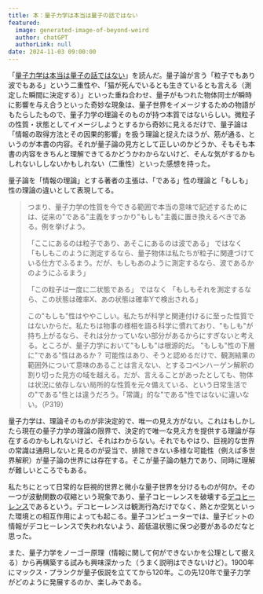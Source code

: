 ```yaml
---
title: 本：量子力学は本当は量子の話ではない
featured:
  image: generated-image-of-beyond-weird
  author: chatGPT
  authorLink: null
date: 2024-11-03 09:00:00
---
```

「[量子力学は本当は量子の話ではない](https://www.kagakudojin.co.jp/book/b581820.html)」を読んだ。量子論が言う「粒子でもあり波でもある」という二重性や、「猫が死んでいるとも生きているとも言える（測定した瞬間に決定する）」といった重ね合わせ、量子がもつれた物体同士が瞬時に影響を与え合うといった奇妙な現象は、量子世界をイメージするための物語がもたらしたもので、量子力学の理論そのものが持つ本質ではないらしい。微粒子の性質・状態としてイメージしようとするから奇妙に見えるだけで、量子論は「情報の取得方法とその因果的影響」を扱う理論と捉えたほうが、筋が通る、というのが本書の内容。それが量子論の見方として正しいのかどうか、そもそも本書の内容をきちんと理解できてるかどうかわからないけど、そんな気がするかもしれないししないかもしれない（二重性）といった感想を持った。<!-- more -->

量子論を「情報の理論」とする著者の主張は、「である」性の理論と「もしも」性の理論の違いとして表現してる。

> つまり、量子力学の性質を今できる範囲で本当の意味で記述するためには、従来の"である"主義をすっかり"もしも"主義に置き換えるべきである。例を挙げよう。
>
> 「ここにあるのは粒子であり、あそこにあるのは波である」
> ではなく
> 「もしもこのように測定するなら、量子物体は私たちが粒子に関連づけている仕方でふるまう。だが、もしもあのように測定するなら、波であるかのようにふるまう」
>
> 「この粒子は一度に二状態である」
> ではなく
> 「もしもそれを測定するなら、この状態は確率X、あの状態は確率Yで検出される」
>
> この"もしも"性はややこしい。私たちが科学と関連付けるに至った性質ではないからだ。私たちは物事の様相を語る科学に慣れており、"もしも"が持ち上がるなら、それは分かっていない部分があるからにすぎないと考える。ところが、量子力学において"もしも"は根源的だ。
> "もしも"性の下層に"である"性はあるか？ 可能性はあり、そうと認めるだけで、観測結果の範囲外について意味のあることは言えない、とするコペンハーゲン解釈の割り切った見方の域を越える。だが、言えることがあったとしても、物体は状況に依存しない局所的な性質を元々備えている、という日常生活での"である"性とは違うだろう。「常識」的な"である"性ではないに違いない。（P319）

量子力学は、理論そのものが非決定的で、唯一の見え方がない。これはもしかしたら現在の量子力学の理論の限界で、決定的で唯一な見え方を提供する理論が存在するのかもしれないけど、それはわからない。それでもやはり、巨視的な世界の常識は通用しないと見るのが妥当で、排除できない多様な可能性（例えば多世界解釈）が量子論の世界には存在する。そこが量子論の魅力であり、同時に理解が難しいところでもある。

私たちにとって日常的な巨視的世界と微小な量子世界を分けるものが何か。その一つが波動関数の収縮という現象であり、量子コヒーレンスを破壊する[デコヒーレンス](https://ja.wikipedia.org/wiki/%E9%87%8F%E5%AD%90%E3%83%87%E3%82%B3%E3%83%92%E3%83%BC%E3%83%AC%E3%83%B3%E3%82%B9)であるという。デコヒーレンスは観測行為だけでなく、熱とか空気といった環境との相互作用によっても起こる。量子コンピューターでは、量子ビットの情報がデコヒーレンスで失われないよう、超低温状態に保つ必要があるのだなと思った。

また、量子力学をノーゴー原理（情報に関して何ができないかを公理として据える）から再構築する試みも興味深かった（うまく説明はできないけど）。1900年にマックス・プランクが量子仮説を立ててから120年。この先120年で量子力学がどのように発展するのか、楽しみである。